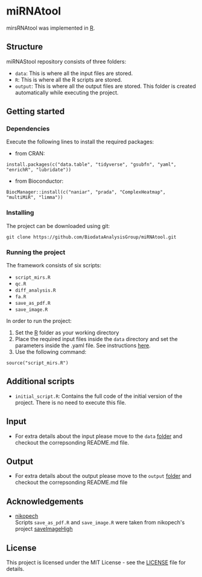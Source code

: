 # miRNAtool
mirsRNAtool was implemented in [R](https://www.r-project.org/). 

## Structure
miRNAStool repository consists of three folders:
- `data`: This is where all the input files are stored.
- `R`: This is where all the R scripts are stored.
- `output`: This is where all the output files are stored. This folder is created automatically while executing the project. 

## Getting started
### Dependencies
Execute the following lines to install the required packages:
- from CRAN:

```
install.packages(c("data.table", "tidyverse", "gsubfn", "yaml", "enrichR", "lubridate"))
```

- from Bioconductor:

```
BiocManager::install(c("naniar", "prada", "ComplexHeatmap", "multiMiR", "limma"))
```


### Installing
The project can be downloaded using git:
```
git clone https://github.com/BiodataAnalysisGroup/miRNAtool.git
```

### Running the project
The framework consists of six scripts:
- ```script_mirs.R```
- ```qc.R``` 
- ```diff_analysis.R```
- ```fa.R```
- ```save_as_pdf.R``` 
- ```save_image.R```

In order to run the project:
1. Set the [R](https://github.com/BiodataAnalysisGroup/miRNAtool/tree/main/R) folder as your working directory
2. Place the required input files inside the `data` directory and set the parameters inside the .yaml file. See instructions [here](https://github.com/BiodataAnalysisGroup/miRNAtool/tree/main/data). 
3. Use the following command:
```
source("script_mirs.R")
```

## Additional scripts
- `initial_script.R`: Contains the full code of the initial version of the project. There is no need to execute this file.

## Input
- For extra details about the input please move to the `data` [folder](https://github.com/BiodataAnalysisGroup/miRNAtool/tree/main/data) and checkout the correpsonding README.md file.

## Output
- For extra details about the output please move to the `output` [folder](https://github.com/BiodataAnalysisGroup/miRNAtool/tree/main/output) and checkout the correpsonding README.md file


## Acknowledgements
- [nikopech](https://github.com/nikopech/)  
Scripts `save_as_pdf.R` and `save_image.R` were taken from nikopech's project [saveImageHigh](https://github.com/nikopech/saveImageHigh)

## License
This project is licensed under the MIT License - see the [LICENSE](https://github.com/BiodataAnalysisGroup/miRNAtool/blob/main/LICENSE) file for details.

